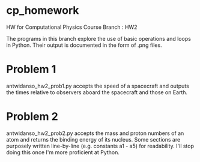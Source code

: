 # cp_homework
HW for Computational Physics Course 
Branch : HW2 

The programs in this branch explore the use of basic operations and loops in Python. Their output is documented in the form of .png files. 

# Problem 1 
antwidanso_hw2_prob1.py accepts the speed of a spacecraft and outputs the times relative to observers aboard the spacecraft and those on Earth. 

# Problem 2
antwidanso_hw2_prob2.py accepts the mass and proton numbers of an atom and returns the binding energy of its nucleus. Some sections are purposely written line-by-line (e.g. constants a1 - a5) for readability. I'll stop doing this once I'm more proficient at Python. 
